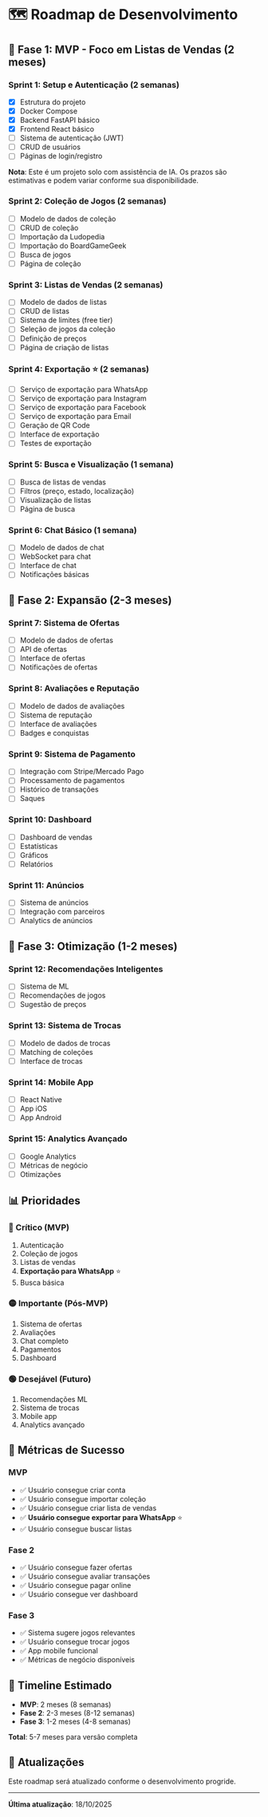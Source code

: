 # 🗺️ Roadmap de Desenvolvimento

## 🎯 Fase 1: MVP - Foco em Listas de Vendas (2 meses)

### Sprint 1: Setup e Autenticação (2 semanas)
- [x] Estrutura do projeto
- [x] Docker Compose
- [x] Backend FastAPI básico
- [x] Frontend React básico
- [ ] Sistema de autenticação (JWT)
- [ ] CRUD de usuários
- [ ] Páginas de login/registro

**Nota**: Este é um projeto solo com assistência de IA. Os prazos são estimativas e podem variar conforme sua disponibilidade.

### Sprint 2: Coleção de Jogos (2 semanas)
- [ ] Modelo de dados de coleção
- [ ] CRUD de coleção
- [ ] Importação da Ludopedia
- [ ] Importação do BoardGameGeek
- [ ] Busca de jogos
- [ ] Página de coleção

### Sprint 3: Listas de Vendas (2 semanas)
- [ ] Modelo de dados de listas
- [ ] CRUD de listas
- [ ] Sistema de limites (free tier)
- [ ] Seleção de jogos da coleção
- [ ] Definição de preços
- [ ] Página de criação de listas

### Sprint 4: Exportação ⭐ (2 semanas)
- [ ] Serviço de exportação para WhatsApp
- [ ] Serviço de exportação para Instagram
- [ ] Serviço de exportação para Facebook
- [ ] Serviço de exportação para Email
- [ ] Geração de QR Code
- [ ] Interface de exportação
- [ ] Testes de exportação

### Sprint 5: Busca e Visualização (1 semana)
- [ ] Busca de listas de vendas
- [ ] Filtros (preço, estado, localização)
- [ ] Visualização de listas
- [ ] Página de busca

### Sprint 6: Chat Básico (1 semana)
- [ ] Modelo de dados de chat
- [ ] WebSocket para chat
- [ ] Interface de chat
- [ ] Notificações básicas

## 🚀 Fase 2: Expansão (2-3 meses)

### Sprint 7: Sistema de Ofertas
- [ ] Modelo de dados de ofertas
- [ ] API de ofertas
- [ ] Interface de ofertas
- [ ] Notificações de ofertas

### Sprint 8: Avaliações e Reputação
- [ ] Modelo de dados de avaliações
- [ ] Sistema de reputação
- [ ] Interface de avaliações
- [ ] Badges e conquistas

### Sprint 9: Sistema de Pagamento
- [ ] Integração com Stripe/Mercado Pago
- [ ] Processamento de pagamentos
- [ ] Histórico de transações
- [ ] Saques

### Sprint 10: Dashboard
- [ ] Dashboard de vendas
- [ ] Estatísticas
- [ ] Gráficos
- [ ] Relatórios

### Sprint 11: Anúncios
- [ ] Sistema de anúncios
- [ ] Integração com parceiros
- [ ] Analytics de anúncios

## 🎨 Fase 3: Otimização (1-2 meses)

### Sprint 12: Recomendações Inteligentes
- [ ] Sistema de ML
- [ ] Recomendações de jogos
- [ ] Sugestão de preços

### Sprint 13: Sistema de Trocas
- [ ] Modelo de dados de trocas
- [ ] Matching de coleções
- [ ] Interface de trocas

### Sprint 14: Mobile App
- [ ] React Native
- [ ] App iOS
- [ ] App Android

### Sprint 15: Analytics Avançado
- [ ] Google Analytics
- [ ] Métricas de negócio
- [ ] Otimizações

## 📊 Prioridades

### 🔴 Crítico (MVP)
1. Autenticação
2. Coleção de jogos
3. Listas de vendas
4. **Exportação para WhatsApp** ⭐
5. Busca básica

### 🟡 Importante (Pós-MVP)
1. Sistema de ofertas
2. Avaliações
3. Chat completo
4. Pagamentos
5. Dashboard

### 🟢 Desejável (Futuro)
1. Recomendações ML
2. Sistema de trocas
3. Mobile app
4. Analytics avançado

## 🎯 Métricas de Sucesso

### MVP
- ✅ Usuário consegue criar conta
- ✅ Usuário consegue importar coleção
- ✅ Usuário consegue criar lista de vendas
- ✅ **Usuário consegue exportar para WhatsApp** ⭐
- ✅ Usuário consegue buscar listas

### Fase 2
- ✅ Usuário consegue fazer ofertas
- ✅ Usuário consegue avaliar transações
- ✅ Usuário consegue pagar online
- ✅ Usuário consegue ver dashboard

### Fase 3
- ✅ Sistema sugere jogos relevantes
- ✅ Usuário consegue trocar jogos
- ✅ App mobile funcional
- ✅ Métricas de negócio disponíveis

## 📅 Timeline Estimado

- **MVP**: 2 meses (8 semanas)
- **Fase 2**: 2-3 meses (8-12 semanas)
- **Fase 3**: 1-2 meses (4-8 semanas)

**Total**: 5-7 meses para versão completa

## 🔄 Atualizações

Este roadmap será atualizado conforme o desenvolvimento progride.

---

**Última atualização**: 18/10/2025

